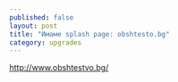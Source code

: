 ```yaml
---
published: false
layout: post
title: "Имаме splash page: obshtesto.bg"
category: upgrades
---
```


http://www.obshtestvo.bg/
